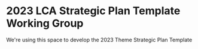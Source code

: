 # 2023 LCA Strategic Plan Template Working Group
We're using this space to develop the 2023 Theme Strategic Plan Template
